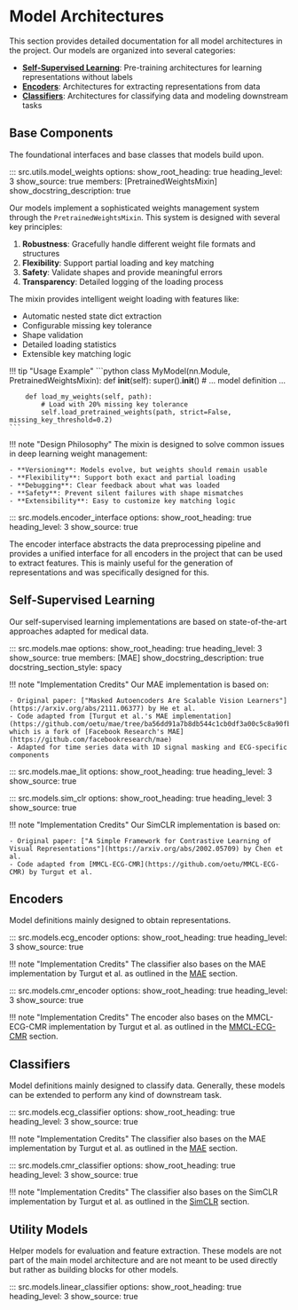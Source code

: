 # Model Architectures

This section provides detailed documentation for all model architectures in the project. Our models are organized into several categories:

- [**Self-Supervised Learning**](#self-supervised-learning): Pre-training architectures for learning representations without labels
- [**Encoders**](#encoders): Architectures for extracting representations from data
- [**Classifiers**](#classifiers): Architectures for classifying data and modeling downstream tasks

## Base Components

The foundational interfaces and base classes that models build upon.

::: src.utils.model_weights
    options:
        show_root_heading: true
        heading_level: 3
        show_source: true
        members: [PretrainedWeightsMixin]
        show_docstring_description: true

Our models implement a sophisticated weights management system through the `PretrainedWeightsMixin`. This system is designed with several key principles:

1. **Robustness**: Gracefully handle different weight file formats and structures
2. **Flexibility**: Support partial loading and key matching
3. **Safety**: Validate shapes and provide meaningful errors
4. **Transparency**: Detailed logging of the loading process

The mixin provides intelligent weight loading with features like:
- Automatic nested state dict extraction
- Configurable missing key tolerance
- Shape validation
- Detailed loading statistics
- Extensible key matching logic

!!! tip "Usage Example"
    ```python
    class MyModel(nn.Module, PretrainedWeightsMixin):
        def __init__(self):
            super().__init__()
            # ... model definition ...

        def load_my_weights(self, path):
            # Load with 20% missing key tolerance
            self.load_pretrained_weights(path, strict=False, missing_key_threshold=0.2)
    ```

!!! note "Design Philosophy"
    The mixin is designed to solve common issues in deep learning weight management:
    
    - **Versioning**: Models evolve, but weights should remain usable
    - **Flexibility**: Support both exact and partial loading
    - **Debugging**: Clear feedback about what was loaded
    - **Safety**: Prevent silent failures with shape mismatches
    - **Extensibility**: Easy to customize key matching logic

::: src.models.encoder_interface
    options:
        show_root_heading: true
        heading_level: 3
        show_source: true

The encoder interface abstracts the data preprocessing pipeline and provides a unified interface for all encoders in the project that can be used to extract features. This is mainly useful for the generation of representations and was specifically designed for this.

## Self-Supervised Learning

Our self-supervised learning implementations are based on state-of-the-art approaches adapted for medical data.

::: src.models.mae
    options:
        show_root_heading: true
        heading_level: 3
        show_source: true
        members: [MAE]
        show_docstring_description: true
        docstring_section_style: spacy

!!! note "Implementation Credits"
    Our MAE implementation is based on:
    
    - Original paper: ["Masked Autoencoders Are Scalable Vision Learners"](https://arxiv.org/abs/2111.06377) by He et al.
    - Code adapted from [Turgut et al.'s MAE implementation](https://github.com/oetu/mae/tree/ba56dd91a7b8db544c1cb0df3a00c5c8a90fbb65), which is a fork of [Facebook Research's MAE](https://github.com/facebookresearch/mae)
    - Adapted for time series data with 1D signal masking and ECG-specific components

::: src.models.mae_lit
    options:
        show_root_heading: true
        heading_level: 3
        show_source: true

::: src.models.sim_clr
    options:
        show_root_heading: true
        heading_level: 3
        show_source: true

!!! note "Implementation Credits"
    Our SimCLR implementation is based on:
    
    - Original paper: ["A Simple Framework for Contrastive Learning of Visual Representations"](https://arxiv.org/abs/2002.05709) by Chen et al.
    - Code adapted from [MMCL-ECG-CMR](https://github.com/oetu/MMCL-ECG-CMR) by Turgut et al.

## Encoders

Model definitions mainly designed to obtain representations.

::: src.models.ecg_encoder
    options:
        show_root_heading: true
        heading_level: 3
        show_source: true

!!! note "Implementation Credits"
    The classifier also bases on the MAE implementation by Turgut et al. as outlined in the [MAE](#src.models.mae) section.


::: src.models.cmr_encoder
    options:
        show_root_heading: true
        heading_level: 3
        show_source: true

!!! note "Implementation Credits"
    The encoder also bases on the MMCL-ECG-CMR implementation by Turgut et al. as outlined in the [MMCL-ECG-CMR](#src.models.mmcl_ecg_cmr) section.


## Classifiers

Model definitions mainly designed to classify data. Generally, these models can be extended to perform any kind of downstream task.

::: src.models.ecg_classifier
    options:
        show_root_heading: true
        heading_level: 3
        show_source: true

!!! note "Implementation Credits"
    The classifier also bases on the MAE implementation by Turgut et al. as outlined in the [MAE](#src.models.mae) section.

::: src.models.cmr_classifier
    options:
        show_root_heading: true
        heading_level: 3
        show_source: true

!!! note "Implementation Credits"
    The classifier also bases on the SimCLR implementation by Turgut et al. as outlined in the [SimCLR](#src.models.sim_clr) section.

## Utility Models

Helper models for evaluation and feature extraction. These models are not part of the main model architecture and are not meant to be used directly but rather as building blocks for other models.

::: src.models.linear_classifier
    options:
        show_root_heading: true
        heading_level: 3
        show_source: true